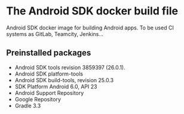 # The Android SDK docker build file

Android SDK docker image for building Android apps. To be used CI systems as GitLab, Teamcity, Jenkins...

## Preinstalled packages
- Android SDK tools revision 3859397 (26.0.1).
- Android SDK platform-tools
- Android SDK build-tools, revision 25.0.3
- SDK Platform Android 6.0, API 23
- Android Support Repository
- Google Repository
- Gradle 3.3
